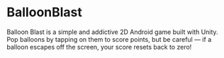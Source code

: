 # BalloonBlast
Balloon Blast is a simple and addictive 2D Android game built with Unity. Pop balloons by tapping on them to score points, but be careful — if a balloon escapes off the screen, your score resets back to zero!
